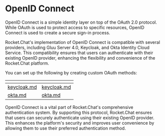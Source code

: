 # OpenID Connect

OpenID Connect is a simple identity layer on top of the OAuth 2.0 protocol. While OAuth is used to protect access to specific resources, OpenID Connect is used to create a secure sign-in process.

Rocket.Chat's implementation of OpenID Connect is compatible with several providers, including Gluu Server 4.0, Keycloak, and Okta Identity Cloud Service. This compatibility ensures that users can authenticate with their existing OpenID provider, enhancing the flexibility and convenience of the Rocket.Chat platform.&#x20;

You can set up the following by creating custom OAuth methods:

<table data-view="cards"><thead><tr><th data-type="content-ref"></th><th data-hidden data-card-target data-type="content-ref"></th></tr></thead><tbody><tr><td><a href="keycloak.md">keycloak.md</a></td><td><a href="keycloak.md">keycloak.md</a></td></tr><tr><td><a href="okta.md">okta.md</a></td><td><a href="okta.md">okta.md</a></td></tr></tbody></table>

OpenID Connect is a vital part of Rocket.Chat's comprehensive authentication system. By supporting this protocol, Rocket.Chat ensures that users can securely authenticate using their existing OpenID provider. This enhances the platform's security and improves user convenience by allowing them to use their preferred authentication method.
